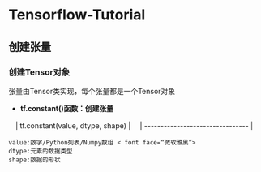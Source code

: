 # Tensorflow-Tutorial
## 创建张量
### 创建Tensor对象
张量由Tensor类实现，每个张量都是一个Tensor对象

- __tf.constant()函数：创建张量__
 
　| tf.constant(value, dtype, shape) | 
　| -------------------------------- |


    value:数字/Python列表/Numpy数组 < font face=“微软雅黑”>   
    dtype:元素的数据类型  
    shape:数据的形状  
